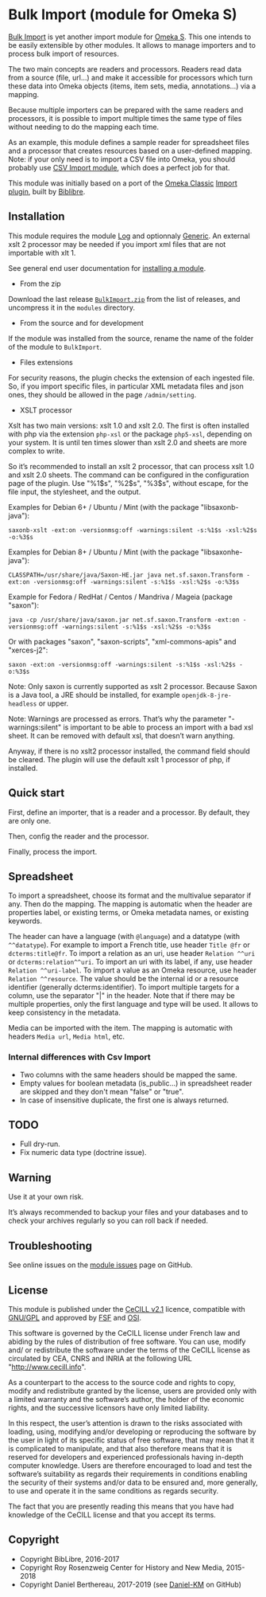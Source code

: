 Bulk Import (module for Omeka S)
================================

[Bulk Import] is yet another import module for [Omeka S]. This one intends to be
easily extensible by other modules. It allows to manage importers and to process
bulk import of resources.

The two main concepts are readers and processors. Readers read data from a
source (file, url…) and make it accessible for processors which turn these data
into Omeka objects (items, item sets, media, annotations…) via a mapping.

Because multiple importers can be prepared with the same readers and processors,
it is possible to import multiple times the same type of files without needing
to do the mapping each time.

As an example, this module defines a sample reader for spreadsheet files and a
processor that creates resources based on a user-defined mapping. Note: if your
only need is to import a CSV file into Omeka, you should probably use [CSV Import module],
which does a perfect job for that.

This module was initially based on a port of the [Omeka Classic] [Import plugin],
built by [Biblibre].


Installation
------------

This module requires the module [Log] and optionnaly [Generic]. An external xslt 2
processor may be needed if you import xml files that are not importable with
xlt 1.

See general end user documentation for [installing a module].

* From the zip

Download the last release [`BulkImport.zip`] from the list of releases, and
uncompress it in the `modules` directory.

* From the source and for development

If the module was installed from the source, rename the name of the folder of
the module to `BulkImport`.

* Files extensions

For security reasons, the plugin checks the extension of each ingested file. So,
if you import specific files, in particular XML metadata files and json ones,
they should be allowed in the page `/admin/setting`.

* XSLT processor

Xslt has two main versions:  xslt 1.0 and xslt 2.0. The first is often installed
with php via the extension `php-xsl` or the package `php5-xsl`, depending on
your system. It is until ten times slower than xslt 2.0 and sheets are more
complex to write.

So it’s recommended to install an xslt 2 processor, that can process xslt 1.0
and xslt 2.0 sheets. The command can be configured in the configuration page of
the plugin. Use "%1$s", "%2$s", "%3$s", without escape, for the file input, the
stylesheet, and the output.

Examples for Debian 6+ / Ubuntu / Mint (with the package "libsaxonb-java"):
```
saxonb-xslt -ext:on -versionmsg:off -warnings:silent -s:%1$s -xsl:%2$s -o:%3$s
```

Examples for Debian 8+ / Ubuntu / Mint (with the package "libsaxonhe-java"):
```
CLASSPATH=/usr/share/java/Saxon-HE.jar java net.sf.saxon.Transform -ext:on -versionmsg:off -warnings:silent -s:%1$s -xsl:%2$s -o:%3$s
```

Example for Fedora / RedHat / Centos / Mandriva / Mageia (package "saxon"):
```
java -cp /usr/share/java/saxon.jar net.sf.saxon.Transform -ext:on -versionmsg:off -warnings:silent -s:%1$s -xsl:%2$s -o:%3$s
```

Or with packages "saxon", "saxon-scripts", "xml-commons-apis" and "xerces-j2":
```
saxon -ext:on -versionmsg:off -warnings:silent -s:%1$s -xsl:%2$s -o:%3$s
```

Note: Only saxon is currently supported as xslt 2 processor. Because Saxon is a
Java tool, a JRE should be installed, for example `openjdk-8-jre-headless` or
upper.

Note: Warnings are processed as errors. That’s why the parameter "-warnings:silent"
is important to be able to process an import with a bad xsl sheet. It can be
removed with default xsl, that doesn’t warn anything.

Anyway, if there is no xslt2 processor installed, the command field should be
cleared. The plugin will use the default xslt 1 processor of php, if installed.


Quick start
-----------

First, define an importer, that is a reader and a processor. By default, they
are only one.

Then, config the reader and the processor.

Finally, process the import.


Spreadsheet
-----------

To import a spreadsheet, choose its format and the multivalue separator if any.
Then do the mapping. The mapping is automatic when the header are properties
label, or existing terms, or Omeka metadata names, or existing keywords.

The header can have a language (with `@language`) and a datatype (with `^^datatype`).
For example to import a French title, use header `Title @fr` or `dcterms:title@fr`.
To import a relation as an uri, use header `Relation ^^uri` or `dcterms:relation^^uri`.
To import an uri with its label, if any, use header `Relation ^^uri-label`.
To import a value as an Omeka resource, use header `Relation ^^resource`. The
value should be the internal id or a resource identifier (generally dcterms:identifier).
To import multiple targets for a column, use the separator "|" in the header.
Note that if there may be multiple properties, only the first language and type
will be used. It allows to keep consistency in the metadata.

Media can be imported with the item. The mapping is automatic with headers `Media url`,
`Media html`, etc.


### Internal differences with Csv Import

- Two columns with the same headers should be mapped the same.
- Empty values for boolean metadata (is_public…) in spreadsheet reader are
  skipped and they don't mean "false" or "true".
- In case of insensitive duplicate, the first one is always returned.


TODO
----

- Full dry-run.
- Fix numeric data type (doctrine issue).


Warning
-------

Use it at your own risk.

It’s always recommended to backup your files and your databases and to check
your archives regularly so you can roll back if needed.


Troubleshooting
---------------

See online issues on the [module issues] page on GitHub.


License
-------

This module is published under the [CeCILL v2.1] licence, compatible with
[GNU/GPL] and approved by [FSF] and [OSI].

This software is governed by the CeCILL license under French law and abiding by
the rules of distribution of free software. You can use, modify and/ or
redistribute the software under the terms of the CeCILL license as circulated by
CEA, CNRS and INRIA at the following URL "http://www.cecill.info".

As a counterpart to the access to the source code and rights to copy, modify and
redistribute granted by the license, users are provided only with a limited
warranty and the software’s author, the holder of the economic rights, and the
successive licensors have only limited liability.

In this respect, the user’s attention is drawn to the risks associated with
loading, using, modifying and/or developing or reproducing the software by the
user in light of its specific status of free software, that may mean that it is
complicated to manipulate, and that also therefore means that it is reserved for
developers and experienced professionals having in-depth computer knowledge.
Users are therefore encouraged to load and test the software’s suitability as
regards their requirements in conditions enabling the security of their systems
and/or data to be ensured and, more generally, to use and operate it in the same
conditions as regards security.

The fact that you are presently reading this means that you have had knowledge
of the CeCILL license and that you accept its terms.


Copyright
---------

* Copyright BibLibre, 2016-2017
* Copyright Roy Rosenzweig Center for History and New Media, 2015-2018
* Copyright Daniel Berthereau, 2017-2019 (see [Daniel-KM] on GitHub)


[Bulk Import]: https://github.com/Daniel-KM/Omeka-S-module-BulkImport
[Omeka S]: https://omeka.org/s
[CSV Import module]: https://omeka.org/s/modules/CSVImport
[Omeka Classic]: https://omeka.org/classic
[Import plugin]: https://github.com/BibLibre/Omeka-plugin-Import
[Generic]: https://github.com/Daniel-KM/Omeka-S-module-Generic
[Log]: https://github.com/Daniel-KM/Omeka-S-module-Log
[`BulkImport.zip`]: https://github.com/Daniel-KM/Omeka-S-module-BulkImport/releases
[installing a module]: http://dev.omeka.org/docs/s/user-manual/modules/#installing-modules
[module issues]: https://github.com/Daniel-KM/Omeka-S-module-BulkImport/issues
[CeCILL v2.1]: https://www.cecill.info/licences/Licence_CeCILL_V2.1-en.html
[GNU/GPL]: https://www.gnu.org/licenses/gpl-3.0.html
[FSF]: https://www.fsf.org
[OSI]: http://opensource.org
[MIT]: https://github.com/sandywalker/webui-popover/blob/master/LICENSE.txt
[BibLibre]: https://github.com/BibLibre
[Daniel-KM]: https://github.com/Daniel-KM "Daniel Berthereau"
